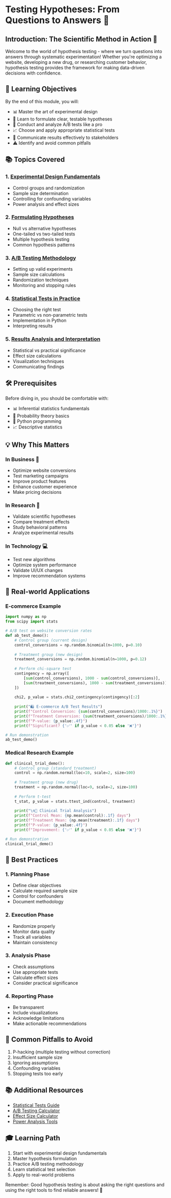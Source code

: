 # Testing Hypotheses: From Questions to Answers 🧪

## Introduction: The Scientific Method in Action 🔬
Welcome to the world of hypothesis testing - where we turn questions into answers through systematic experimentation! Whether you're optimizing a website, developing a new drug, or researching customer behavior, hypothesis testing provides the framework for making data-driven decisions with confidence.

## 🎯 Learning Objectives
By the end of this module, you will:
- 📊 Master the art of experimental design
- 🤔 Learn to formulate clear, testable hypotheses
- 🔄 Conduct and analyze A/B tests like a pro
- 📈 Choose and apply appropriate statistical tests
- 📝 Communicate results effectively to stakeholders
- ⚠️ Identify and avoid common pitfalls

## 📚 Topics Covered

### 1. [Experimental Design Fundamentals](./experimental-design.md)
- Control groups and randomization
- Sample size determination
- Controlling for confounding variables
- Power analysis and effect sizes

### 2. [Formulating Hypotheses](./hypothesis-formulation.md)
- Null vs alternative hypotheses
- One-tailed vs two-tailed tests
- Multiple hypothesis testing
- Common hypothesis patterns

### 3. [A/B Testing Methodology](./ab-testing.md)
- Setting up valid experiments
- Sample size calculations
- Randomization techniques
- Monitoring and stopping rules

### 4. [Statistical Tests in Practice](./statistical-tests.md)
- Choosing the right test
- Parametric vs non-parametric tests
- Implementation in Python
- Interpreting results

### 5. [Results Analysis and Interpretation](./results-analysis.md)
- Statistical vs practical significance
- Effect size calculations
- Visualization techniques
- Communicating findings

## 🛠️ Prerequisites
Before diving in, you should be comfortable with:
- 📊 Inferential statistics fundamentals
- 🎲 Probability theory basics
- 🐍 Python programming
- 📈 Descriptive statistics

## 💡 Why This Matters

### In Business 💼
- Optimize website conversions
- Test marketing campaigns
- Improve product features
- Enhance customer experience
- Make pricing decisions

### In Research 🔬
- Validate scientific hypotheses
- Compare treatment effects
- Study behavioral patterns
- Analyze experimental results

### In Technology 💻
- Test new algorithms
- Optimize system performance
- Validate UI/UX changes
- Improve recommendation systems

## 🌟 Real-world Applications

### E-commerce Example
```python
import numpy as np
from scipy import stats

# A/B test on website conversion rates
def ab_test_demo():
    # Control group (current design)
    control_conversions = np.random.binomial(n=1000, p=0.10)
    
    # Treatment group (new design)
    treatment_conversions = np.random.binomial(n=1000, p=0.12)
    
    # Perform chi-square test
    contingency = np.array([
        [sum(control_conversions), 1000 - sum(control_conversions)],
        [sum(treatment_conversions), 1000 - sum(treatment_conversions)]
    ])
    
    chi2, p_value = stats.chi2_contingency(contingency)[:2]
    
    print("🛍️ E-commerce A/B Test Results")
    print(f"Control Conversion: {sum(control_conversions)/1000:.1%}")
    print(f"Treatment Conversion: {sum(treatment_conversions)/1000:.1%}")
    print(f"P-value: {p_value:.4f}")
    print(f"Significant? {'✅' if p_value < 0.05 else '❌'}")

# Run demonstration
ab_test_demo()
```

### Medical Research Example
```python
def clinical_trial_demo():
    # Control group (standard treatment)
    control = np.random.normal(loc=10, scale=2, size=100)
    
    # Treatment group (new drug)
    treatment = np.random.normal(loc=9, scale=2, size=100)
    
    # Perform t-test
    t_stat, p_value = stats.ttest_ind(control, treatment)
    
    print("\n🏥 Clinical Trial Analysis")
    print(f"Control Mean: {np.mean(control):.1f} days")
    print(f"Treatment Mean: {np.mean(treatment):.1f} days")
    print(f"P-value: {p_value:.4f}")
    print(f"Improvement: {'✅' if p_value < 0.05 else '❌'}")

# Run demonstration
clinical_trial_demo()
```

## 🎯 Best Practices

### 1. Planning Phase
- Define clear objectives
- Calculate required sample size
- Control for confounders
- Document methodology

### 2. Execution Phase
- Randomize properly
- Monitor data quality
- Track all variables
- Maintain consistency

### 3. Analysis Phase
- Check assumptions
- Use appropriate tests
- Calculate effect sizes
- Consider practical significance

### 4. Reporting Phase
- Be transparent
- Include visualizations
- Acknowledge limitations
- Make actionable recommendations

## 🚫 Common Pitfalls to Avoid
1. P-hacking (multiple testing without correction)
2. Insufficient sample size
3. Ignoring assumptions
4. Confounding variables
5. Stopping tests too early

## 📚 Additional Resources
- [Statistical Tests Guide](https://www.scipy.org/docs.html)
- [A/B Testing Calculator](https://www.evanmiller.org/ab-testing/)
- [Effect Size Calculator](https://www.psychometrica.de/effect_size.html)
- [Power Analysis Tools](https://www.statmethods.net/stats/power.html)

## 🎓 Learning Path
1. Start with experimental design fundamentals
2. Master hypothesis formulation
3. Practice A/B testing methodology
4. Learn statistical test selection
5. Apply to real-world problems

Remember: Good hypothesis testing is about asking the right questions and using the right tools to find reliable answers! 🎯
